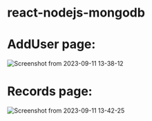 # react-nodejs-mongodb

# AddUser page:

![Screenshot from 2023-09-11 13-38-12](https://github.com/JayaSamuthraDevi/react-nodejs-mongdb/assets/115087700/15b8cf42-8f6e-4f5f-8b12-f83e72cb9187)



# Records page:
![Screenshot from 2023-09-11 13-42-25](https://github.com/JayaSamuthraDevi/react-nodejs-mongdb/assets/115087700/1c72fa6b-5b89-4c91-b9e9-925a4deb11d9)
